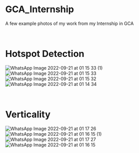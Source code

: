 # GCA_Internship
A few example photos of my work from my Internship in GCA

&nbsp;
&nbsp;
&nbsp;
&nbsp;





# Hotspot Detection

![WhatsApp Image 2022-09-21 at 01 15 33 (1)](https://user-images.githubusercontent.com/98234434/197883303-13ef6b05-a128-404d-a9cf-1126f56331e3.jpeg)
![WhatsApp Image 2022-09-21 at 01 15 33](https://user-images.githubusercontent.com/98234434/197883308-12695bb2-5de1-4643-abc8-41663cfddc22.jpeg)
![WhatsApp Image 2022-09-21 at 01 15 32](https://user-images.githubusercontent.com/98234434/197883310-c409f5f4-61ad-4591-acf1-bd321fb232df.jpeg)
![WhatsApp Image 2022-09-21 at 01 14 34](https://user-images.githubusercontent.com/98234434/197883314-24b2bb2f-fbb9-44c5-947b-c66344035695.jpeg)


&nbsp;&nbsp;
&nbsp;
&nbsp;

# Verticality

![WhatsApp Image 2022-09-21 at 01 17 26](https://user-images.githubusercontent.com/98234434/197883319-e6743225-704b-4e52-86a7-69a187e6d804.jpeg)
![WhatsApp Image 2022-09-21 at 01 16 15 (1)](https://user-images.githubusercontent.com/98234434/197883324-6641c5f0-2ca6-45e2-98b4-7c060873abff.jpeg)
![WhatsApp Image 2022-09-21 at 01 17 27](https://user-images.githubusercontent.com/98234434/197883315-a25519c2-9b30-43ab-8a11-186196d56511.jpeg)
![WhatsApp Image 2022-09-21 at 01 16 15](https://user-images.githubusercontent.com/98234434/197883326-66143cd0-5596-402b-87c7-54555240ee3a.jpeg)
